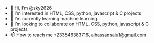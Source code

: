 - 👋 Hi, I’m @sky2626
- 👀 I’m interested in HTML, CSS, python, javascript & C projects 
- 🌱 I’m currently learning machine learning.
- 💞️ I’m looking to collaborate on HTML, CSS, python, javascript & C projects 
- 📫 How to reach me +233546383716, alhassansalu1@gmail.com

<!---
sky2626/sky2626 is a ✨ special ✨ repository because its `README.md` (this file) appears on your GitHub profile.
You can click the Preview link to take a look at your changes.
--->
